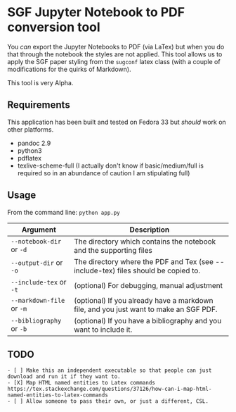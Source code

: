 # SGF Jupyter Notebook to PDF conversion tool

You _can_ export the Jupyter Notebooks to PDF (via LaTex) but when you do that through the notebook the styles are not applied. This tool allows us to apply the SGF paper styling from the `sugconf` latex class (with a couple of modifications for the quirks of Markdown).

This tool is very Alpha.

## Requirements

This application has been built and tested on Fedora 33 but _should_ work on other platforms.

* pandoc 2.9
* python3
* pdflatex
* texlive-scheme-full (I actually don't know if basic/medium/full is required so in an abundance of caution I am stipulating full)

## Usage

From the command line: `python app.py`

| Argument | Description |
| -------- | ----------- |
| `--notebook-dir` or `-d` | The directory which contains the notebook and the supporting files  |
| `--output-dir` or `-o` | The directory where the PDF and Tex (see --include-tex) files should be copied to. |
| `--include-tex` or `-t` | (optional) For debugging, manual adjustment |
| `--markdown-file` or `-m` | (optional) If you already have a markdown file, and you just want to make an SGF PDF. |
| `--bibliography` or `-b` | (optional) If you have a bibliography and you want to include it. |

## TODO
    - [ ] Make this an independent executable so that people can just download and run it if they want to.
    - [X] Map HTML named entities to Latex commands https://tex.stackexchange.com/questions/37126/how-can-i-map-html-named-entities-to-latex-commands
    - [ ] Allow someone to pass their own, or just a different, CSL.